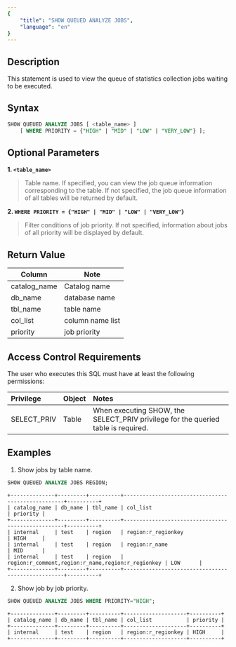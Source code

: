 ```yaml
---
{
    "title": "SHOW QUEUED ANALYZE JOBS",
    "language": "en"
}
---
```


<!--
Licensed to the Apache Software Foundation (ASF) under one
or more contributor license agreements.  See the NOTICE file
distributed with this work for additional information
regarding copyright ownership.  The ASF licenses this file
to you under the Apache License, Version 2.0 (the
"License"); you may not use this file except in compliance
with the License.  You may obtain a copy of the License at

  http://www.apache.org/licenses/LICENSE-2.0

Unless required by applicable law or agreed to in writing,
software distributed under the License is distributed on an
"AS IS" BASIS, WITHOUT WARRANTIES OR CONDITIONS OF ANY
KIND, either express or implied.  See the License for the
specific language governing permissions and limitations
under the License.
-->

## Description

This statement is used to view the queue of statistics collection jobs waiting to be executed.

## Syntax

```SQL
SHOW QUEUED ANALYZE JOBS [ <table_name> ]
    [ WHERE PRIORITY = {"HIGH" | "MID" | "LOW" | "VERY_LOW"} ];
```

## Optional Parameters

**1. `<table_name>`**

> Table name. If specified, you can view the job queue information corresponding to the table. If not specified, the job queue information of all tables will be returned by default.

**2. `WHERE PRIORITY = {"HIGH" | "MID" | "LOW" | "VERY_LOW"}`**

> Filter conditions of job priority. If not specified, information about jobs of all priority will be displayed by default.

## Return Value

| Column | Note           |
| -- |--------------|
| catalog_name |   Catalog name         |
| db_name | database name           |
| tbl_name | table name         |
| col_list | column name list           |
| priority | job priority           |

## Access Control Requirements

The user who executes this SQL must have at least the following permissions:

| Privilege | Object | Notes                                    |
|:--------------| :------------- |:------------------------------------------------|
| SELECT_PRIV   | Table    | When executing SHOW, the SELECT_PRIV privilege for the queried table is required. |

## Examples

1. Show jobs by table name.

```sql
SHOW QUEUED ANALYZE JOBS REGION;
```

```text
+--------------+---------+----------+---------------------------------------------------+----------+
| catalog_name | db_name | tbl_name | col_list                                          | priority |
+--------------+---------+----------+---------------------------------------------------+----------+
| internal     | test    | region   | region:r_regionkey                                | HIGH     |
| internal     | test    | region   | region:r_name                                     | MID      |
| internal     | test    | region   | region:r_comment,region:r_name,region:r_regionkey | LOW      |
+--------------+---------+----------+---------------------------------------------------+----------+
```

2. Show job by job priority.

```sql
SHOW QUEUED ANALYZE JOBS WHERE PRIORITY="HIGH";
```

```text
+--------------+---------+----------+--------------------+----------+
| catalog_name | db_name | tbl_name | col_list           | priority |
+--------------+---------+----------+--------------------+----------+
| internal     | test    | region   | region:r_regionkey | HIGH     |
+--------------+---------+----------+--------------------+----------+
```

